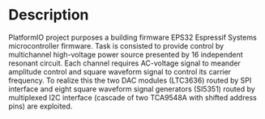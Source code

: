 # Description
PlatformIO project purposes a building firmware EPS32 Espressif Systems microcontroller firmware. Task is consisted to provide control by multichannel high-voltage power source presented by 16 independent resonant circuit. Each channel requires AC-voltage signal to meander amplitude control and square waveform signal to control its carrier frequency. To realize this the two DAC modules (LTC3636) routed by SPI interface and eight square waveform signal generators (SI5351) routed by multiplexed I2C interface (cascade of two TCA9548A with shifted address pins) are exploited.